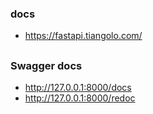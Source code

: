 ### docs

- https://fastapi.tiangolo.com/

##

### Swagger docs

- http://127.0.0.1:8000/docs
- http://127.0.0.1:8000/redoc
